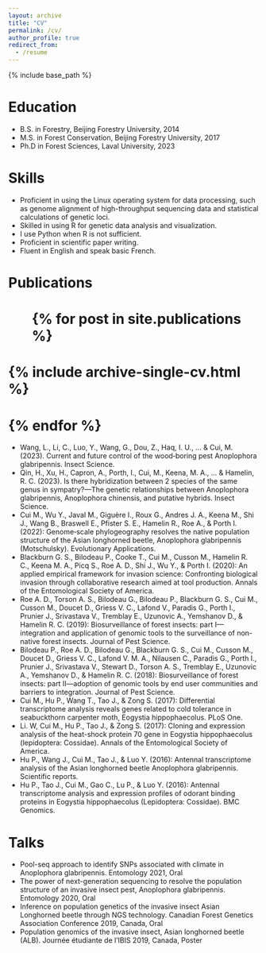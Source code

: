 ```yaml
---
layout: archive
title: "CV"
permalink: /cv/
author_profile: true
redirect_from:
  - /resume
---
```


{% include base_path %}

Education
======
* B.S. in Forestry, Beijing Forestry University, 2014
* M.S. in Forest Conservation, Beijing Forestry University, 2017
* Ph.D in Forest Sciences, Laval University, 2023

  
Skills
======
* Proficient in using the Linux operating system for data processing, such as genome alignment of high-throughput sequencing data and statistical calculations of genetic loci. 
* Skilled in using R for genetic data analysis and visualization. 
* I use Python when R is not sufficient. 
* Proficient in scientific paper writing. 
* Fluent in English and speak basic French.


Publications
======
#  <ul>{% for post in site.publications %}
 #   {% include archive-single-cv.html %}
#  {% endfor %}</ul>
* Wang, L., Li, C., Luo, Y., Wang, G., Dou, Z., Haq, I. U., ... & Cui, M. (2023). Current and future control of the wood‐boring pest Anoplophora glabripennis. Insect Science.
* Qin, H., Xu, H., Capron, A., Porth, I., Cui, M., Keena, M. A., ... & Hamelin, R. C. (2023). Is there hybridization between 2 species of the same genus in sympatry?—The genetic relationships between Anoplophora glabripennis, Anoplophora chinensis, and putative hybrids. Insect Science.
* Cui M., Wu Y., Javal M., Giguère I., Roux G., Andres J. A., Keena M., Shi J., Wang B., Braswell E., Pfister S. E., Hamelin R., Roe A., & Porth I. (2022): Genome‐scale phylogeography resolves the native population structure of the Asian longhorned beetle, Anoplophora glabripennis (Motschulsky). Evolutionary Applications.
* Blackburn G. S., Bilodeau P., Cooke T., Cui M., Cusson M., Hamelin R. C., Keena M. A., Picq S., Roe A. D., Shi J., Wu Y., & Porth I. (2020): An applied empirical framework for invasion science: Confronting biological invasion through collaborative research aimed at tool production. Annals of the Entomological Society of America.
* Roe A. D., Torson A. S., Bilodeau G., Bilodeau P., Blackburn G. S., Cui M., Cusson M., Doucet D., Griess V. C., Lafond V., Paradis G., Porth I., Prunier J., Srivastava V., Tremblay E., Uzunovic A., Yemshanov D., & Hamelin R. C. (2019): Biosurveillance of forest insects: part I—integration and application of genomic tools to the surveillance of non-native forest insects. Journal of Pest Science.
* Bilodeau P., Roe A. D., Bilodeau G., Blackburn G. S., Cui M., Cusson M., Doucet D., Griess V. C., Lafond V. M. A., Nilausen C., Paradis G., Porth I., Prunier J., Srivastava V., Stewart D., Torson A. S., Tremblay E., Uzunovic A., Yemshanov D., & Hamelin R. C. (2018): Biosurveillance of forest insects: part II—adoption of genomic tools by end user communities and barriers to integration. Journal of Pest Science.
* Cui M., Hu P., Wang T., Tao J., & Zong S. (2017): Differential transcriptome analysis reveals genes related to cold tolerance in seabuckthorn carpenter moth, Eogystia hippophaecolus. PLoS One.
* Li. W, Cui M., Hu P., Tao J., & Zong S. (2017): Cloning and expression analysis of the heat-shock protein 70 gene in Eogystia hippophaecolus (lepidoptera: Cossidae). Annals of the Entomological Society of America.
* Hu P., Wang J., Cui M., Tao J., & Luo Y. (2016): Antennal transcriptome analysis of the Asian longhorned beetle Anoplophora glabripennis. Scientific reports.
* Hu P., Tao J., Cui M., Gao C., Lu P., & Luo Y. (2016): Antennal transcriptome analysis and expression profiles of odorant binding proteins in Eogystia hippophaecolus (Lepidoptera: Cossidae). BMC Genomics.

  
Talks
======
* Pool-seq approach to identify SNPs associated with climate in Anoplophora glabripennis. Entomology 2021, Oral
* The power of next-generation sequencing to resolve the population structure of an invasive insect pest, Anoplophora glabripennis. Entomology 2020, Oral
* Inference on population genetics of the invasive insect Asian Longhorned beetle through NGS technology. Canadian Forest Genetics Association Conference 2019, Canada, Oral
* Population genomics of the invasive insect, Asian longhorned beetle (ALB). Journée étudiante de l’IBIS 2019, Canada, Poster

  

